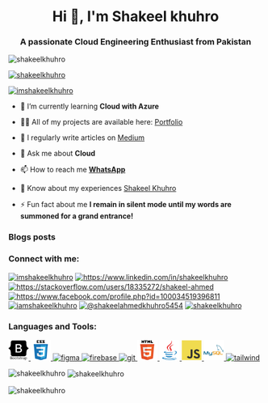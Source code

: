 <h1 align="center">Hi 👋, I'm Shakeel khuhro</h1>
<h3 align="center">A passionate Cloud Engineering Enthusiast from Pakistan</h3>

<p align="left"> <img src="https://komarev.com/ghpvc/?username=shakeelkhuhro&label=Profile%20views&color=0e75b6&style=flat" alt="shakeelkhuhro" /> </p>

<p align="left"> <a href="https://github.com/ryo-ma/github-profile-trophy"><img src="https://github-profile-trophy.vercel.app/?username=shakeelkhuhro" alt="shakeelkhuhro" /></a> </p>

<p align="left"> <a href="https://twitter.com/imshakeelkhuhro" target="blank"><img src="https://img.shields.io/twitter/follow/imshakeelkhuhro?logo=twitter&style=for-the-badge" alt="imshakeelkhuhro" /></a> </p>

- 🌱 I’m currently learning **Cloud with Azure**

- 👨‍💻 All of my projects are available here: [Portfolio](https://shakeelkhuhro.github.io/Shakeel-Khuhro/)

- 📝 I regularly write articles on [Medium](https://medium.com/@shakeelahmedkhuhro5454)

- 💬 Ask me about **Cloud**

- 📫 How to reach me **[WhatsApp](https://wa.me/message/HPU7ORI6TC2XL1)**

- 📄 Know about my experiences [Shakeel Khuhro](https://www.linkedin.com/in/shakeelkhuhro/)

- ⚡ Fun fact about me **I remain in silent mode until my words are summoned for a grand entrance!**

### Blogs posts
<!-- BLOG-POST-LIST:START -->
<!-- BLOG-POST-LIST:END -->

<h3 align="left">Connect with me:</h3>
<p align="left">
<a href="https://twitter.com/imshakeelkhuhro" target="blank"><img align="center" src="https://raw.githubusercontent.com/rahuldkjain/github-profile-readme-generator/master/src/images/icons/Social/twitter.svg" alt="imshakeelkhuhro" height="30" width="40" /></a>
<a href="https://linkedin.com/in/https://www.linkedin.com/in/shakeelkhuhro" target="blank"><img align="center" src="https://raw.githubusercontent.com/rahuldkjain/github-profile-readme-generator/master/src/images/icons/Social/linked-in-alt.svg" alt="https://www.linkedin.com/in/shakeelkhuhro" height="30" width="40" /></a>
<a href="https://stackoverflow.com/users/https://stackoverflow.com/users/18335272/shakeel-ahmed" target="blank"><img align="center" src="https://raw.githubusercontent.com/rahuldkjain/github-profile-readme-generator/master/src/images/icons/Social/stack-overflow.svg" alt="https://stackoverflow.com/users/18335272/shakeel-ahmed" height="30" width="40" /></a>
<a href="https://fb.com/https://www.facebook.com/profile.php?id=100034519396811" target="blank"><img align="center" src="https://raw.githubusercontent.com/rahuldkjain/github-profile-readme-generator/master/src/images/icons/Social/facebook.svg" alt="https://www.facebook.com/profile.php?id=100034519396811" height="30" width="40" /></a>
<a href="https://instagram.com/iamshakeelkhuhro" target="blank"><img align="center" src="https://raw.githubusercontent.com/rahuldkjain/github-profile-readme-generator/master/src/images/icons/Social/instagram.svg" alt="iamshakeelkhuhro" height="30" width="40" /></a>
<a href="https://medium.com/@shakeelahmedkhuhro5454" target="blank"><img align="center" src="https://raw.githubusercontent.com/rahuldkjain/github-profile-readme-generator/master/src/images/icons/Social/medium.svg" alt="@shakeelahmedkhuhro5454" height="30" width="40" /></a>
<a href="https://www.youtube.com/c/shakeelkhuhro" target="blank"><img align="center" src="https://raw.githubusercontent.com/rahuldkjain/github-profile-readme-generator/master/src/images/icons/Social/youtube.svg" alt="shakeelkhuhro" height="30" width="40" /></a>
</p>

<h3 align="left">Languages and Tools:</h3>
<p align="left"> <a href="https://getbootstrap.com" target="_blank" rel="noreferrer"> <img src="https://raw.githubusercontent.com/devicons/devicon/master/icons/bootstrap/bootstrap-plain-wordmark.svg" alt="bootstrap" width="40" height="40"/> </a> <a href="https://www.w3schools.com/css/" target="_blank" rel="noreferrer"> <img src="https://raw.githubusercontent.com/devicons/devicon/master/icons/css3/css3-original-wordmark.svg" alt="css3" width="40" height="40"/> </a> <a href="https://www.figma.com/" target="_blank" rel="noreferrer"> <img src="https://www.vectorlogo.zone/logos/figma/figma-icon.svg" alt="figma" width="40" height="40"/> </a> <a href="https://firebase.google.com/" target="_blank" rel="noreferrer"> <img src="https://www.vectorlogo.zone/logos/firebase/firebase-icon.svg" alt="firebase" width="40" height="40"/> </a> <a href="https://git-scm.com/" target="_blank" rel="noreferrer"> <img src="https://www.vectorlogo.zone/logos/git-scm/git-scm-icon.svg" alt="git" width="40" height="40"/> </a> <a href="https://www.w3.org/html/" target="_blank" rel="noreferrer"> <img src="https://raw.githubusercontent.com/devicons/devicon/master/icons/html5/html5-original-wordmark.svg" alt="html5" width="40" height="40"/> </a> <a href="https://www.java.com" target="_blank" rel="noreferrer"> <img src="https://raw.githubusercontent.com/devicons/devicon/master/icons/java/java-original.svg" alt="java" width="40" height="40"/> </a> <a href="https://developer.mozilla.org/en-US/docs/Web/JavaScript" target="_blank" rel="noreferrer"> <img src="https://raw.githubusercontent.com/devicons/devicon/master/icons/javascript/javascript-original.svg" alt="javascript" width="40" height="40"/> </a> <a href="https://www.mysql.com/" target="_blank" rel="noreferrer"> <img src="https://raw.githubusercontent.com/devicons/devicon/master/icons/mysql/mysql-original-wordmark.svg" alt="mysql" width="40" height="40"/> </a> <a href="https://tailwindcss.com/" target="_blank" rel="noreferrer"> <img src="https://www.vectorlogo.zone/logos/tailwindcss/tailwindcss-icon.svg" alt="tailwind" width="40" height="40"/> </a> </p>

<p><img align="left" src="https://github-readme-stats.vercel.app/api/top-langs?username=shakeelkhuhro&show_icons=true&locale=en&layout=compact" alt="shakeelkhuhro" /></p>

<p>&nbsp;<img align="center" src="https://github-readme-stats.vercel.app/api?username=shakeelkhuhro&show_icons=true&locale=en" alt="shakeelkhuhro" /></p>

<p><img align="center" src="https://github-readme-streak-stats.herokuapp.com/?user=shakeelkhuhro&" alt="shakeelkhuhro" /></p>
